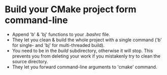 # Build your CMake project form command-line

* Append 'b' & 'bj' functions to your <i>.bashrc</i> file.
* They let you clean & build the whole project with a single command ('b' for single- and 'bj' for multi-threaded build). 
* You need to be in the <i>build</i> subdirectory, otherwise it will stop. This prevents you from deleting your work if you mistakenly try to clean the source directory.
* They let you forward command-line arguments to 'cmake' command.